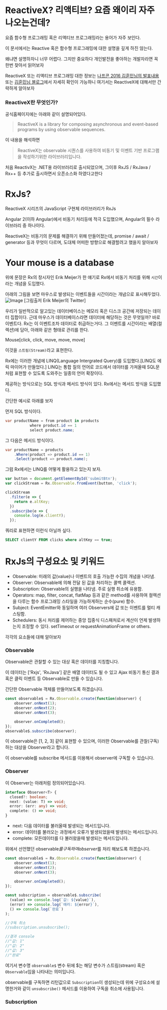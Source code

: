 # ReactiveX? 리액티브? 요즘 왜이리 자주 나오는건데?

요즘 함수형 프로그래밍 혹은 리액티브 프로그래밍라는 용어가 자주 보인다. 

이 문서에서는 Reactive 혹은 함수형 프로그래밍에 대한 설명을 깊게 하진 않는다.

왜냐면 설명하자니 너무 어렵다. 그치만 중요하다 개인발전을 좋아하는 개발자라면 꼭 한번 찾아서 읽어보자  

ReactiveX 또는 리액티브 프로그래밍 대한 정보는 [나프콘 2016 김훈민님의 발표내용](https://www.youtube.com/watch?v=3FKlYO4okts) 또는 [김훈민님 블로그](http://huns.me/development/2051)에서 자세히 확인이 가능하니 여기서는 ReactiveX에 대해서만 간략하게 알아보자

### ReactiveX란 무엇인가?

공식홈페이지에는 아래와 같이 설명되어있다.
>ReactiveX is a library for composing asynchronous and event-based programs by using observable sequences.

이 내용을 해석하면
>ReactiveX는 observable 시퀀스를 사용하여 비동기 및 이벤트 기반 프로그램을 작성하기위한 라이브러리입니다.

처음 ReactivX는 .NET용 라이브러리로 출시되었으며, 그이후 RxJS / RxJava / Rx++ 등 추가로 출시하면서 오픈소스화 하였다고한다

# RxJs?

ReactiveX 시리즈의 JavaScript 구현체 라이브러리가 RxJs

Angular 2(이하 Angular)에서 비동기 처리등에 적극 도입했으며, Angular의 필수 라이브러리 중 하나이다. 

ReactiveX는 비동기의 문제를 해결하기 위해 만들어졌는데, promise / await / generator 등과 무엇이 다르며, 도대체 어떠한 방향으로 해결할려고 했을지 알아보자

# Your mouse is a database

위에 문장은 Rx의 창시자인 Erik Meijer가 한 얘기로 Rx에서 비동기 처리를 위해 `시간`이라는 개념을 도입했다.

아래의 그림을 보면 마우스로 발생되는 이벤트들을 시간이라는 개념으로 표시해두었다.
![Image](https://github.com/tienne/lean-rxjs/blob/master/images/your_mouse_is_database.jpg?raw=true)
[그림출저 Erik Meijer의 Twitter]

우리가 일반적으로 알고있는 데이터베이스는 메모리 혹은 디스크 공간에 저장되는 데이터 집합이다.
근데 마우스가 데이터베이스라면 데이터에 해당하는 것은 무엇일까? 바로 이벤트다. Rx는 이 이벤트조차 데이터로 취급하는거다.
그 이벤트를 시간이라는 배열(컬렉션)에 담아, 아래와 같은 형태로 관리를 한다.

Mouse[click, click, move, move, move]

이것을 `스트림(Stream)`라고 표현한다.

Rx에는 이러한 개념에 LINQ(Language Intergrated Query)를 도입했다.[LINQ도 에릭 마이어가 만들었다.] LINQ는 통합 질의 언어로 코드에서 데이터를 가져올때 SQL문처럼 표현할 수 있도록 도와주는 일종의 언어 확장이다.

제공하는 방식으로는 SQL 방식과 메서드 방식이 있다. Rx에서는 메서드 방식을 도입했다.

간단한 예시로 아래를 보자

먼저 SQL 방식이다.
```csharp
var productName = from product in products
           where product.id == 1
           select product.name;
```

그 다음은 메서드 방식이다.
```csharp
var productName = products
    .Where(product => product.id == 1)
    .Select(product => product.name);
```

그럼 Rx에서는 LINQ를 어떻게 활용하고 있는지 보자.

```javascript 1.7
var button = document.getElementById('submitBtn');
var clickStream = Rx.Observable.fromEvent(button, 'click');

clickStream
  .filter(e => {
    return e.altKey;
  })
  .subscribe(e => {
    console.log(e.clientY);
  });
```

쿼리로 표현하면 이런식 아닐까 싶다.
```SQL
SELECT clientY FROM clicks where altKey == true;
```

# RxJs의 구성요소 및 키워드

- Observable: 미래의 값(value)나 이벤트의 호출 가능한 수집의 개념을 나타냄.
- Observer: Observable에 의해 전달 된 값을 처리하는 콜백 콜렉션.
- Subscription: Observable의 실행을 나타냄. 주로 실행 취소에 유용함.
- Operators: map, filter, concat, flatMap 등과 같은 method를 사용하여 컬렉션을 다루는 함수 프로그래밍 스타일을 가능하게하는 순수(pure) 함수.
- Subject: EventEmitter와 동일하며 여러 Observers에 값 또는 이벤트를 멀티 캐스팅함.
- Schedulers: 동시 처리를 제어하는 중앙 집중식 디스패처로서 계산이 언제 발생하는지 조정할 수 있다. setTimeout or requestAnimationFrame or others.

각각의 요소들에 대해 알아보자

### Observable

Observable은 관찰할 수 있는 대상 혹은 데이터를 지칭합니다. 

이 데이터는 ['Rxjs', 'RxJava'] 같은 배열 데이터도 될 수 있고 Ajax 비동기 통신 결과 혹은 클릭 이벤트 등 Observable로 만들 수 있습니다.

간단한 Observable 객체를 만들어보도록 하겠습니다.

```typescript
const observable$ = Rx.Observable.create(function(observer) {
    observer.onNext(1);
    observer.onNext(2); 
    observer.onNext(3); 

    observer.onCompleted();
});
observable$.subscribe(observer);
```
이 observable은 [1, 2, 3] 같이 표현할 수 있으며, 이러한 Observable를 관찰(구독)하는 대상을 Observer라고 합니다.

이 observable를 subscribe 메서드를 이용해서 observer에 구독할 수 있습니다. 

### Observer

이 Observer는 아래처럼 정의되어있습니다.

```typescript
interface Observer<T> {
  closed?: boolean;
  next: (value: T) => void;
  error: (err: any) => void;
  complete: () => void;
}
```

- next: 다음 데이터를 불러올때 발생되는 메서드입니다.
- error: 데이터를 불러오는 과정에서 오류가 발생되었을때 발생되는 메서드입니다.
- complete: 모든데이터를 다 불러왔을때 발생되는 메서드입니다.

위에서 선언했던 observable$를 구독하여 observer$를 처리 해보도록 하겠습니다.
```typescript
const observable$ = Rx.Observable.create(function(observer) {
    observer.onNext(1);
    observer.onNext(2); 
    observer.onNext(3); 
    
    observer.onCompleted();
});

const subscription = observable$.subscribe(
  (value) => console.log(`값: ${value}`),
  (error) => console.log(`에러: ${error}`),
  () => console.log(`완료`)
);

//구독 취소
//subscription.unsubscribe();

//결과 console
//"값: 1"
//"값: 2"
//"값: 3"
//"완료"
```

여기서 변수명 `observable$` 변수 뒤에 $는 해당 변수가 스트림(stream) 혹은 `Observable`임을 나타내는 의미입니다.

observable를 구독하면 리턴값으로 `Subscription`이 생성되는데 위에 구성요소에 설명한거와 같이 `unsubscribe()` 메서드를 이용하여 구독을 취소에 사용됩니다.

### Subscription


 












 